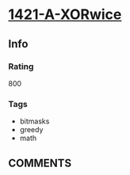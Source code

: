 # [1421-A-XORwice](https://codeforces.com/problemset/problem/1421/A)

## Info

### Rating

800

### Tags

- bitmasks
- greedy
- math

## __COMMENTS__

> 
